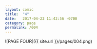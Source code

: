 ```yaml
---
layout: comic
title:  "4"
date:   2017-04-23 11:42:56 -0700
category: page
permalink: /004
---
```

![PAGE FOUR]({{ site.url }}/pages/004.png)
